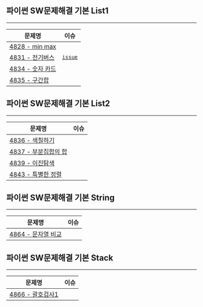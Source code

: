 ## 파이썬 SW문제해결 기본 List1

---

| 문제명                                                                                         | 이슈                                                                   |
| ---------------------------------------------------------------------------------------------- | ---------------------------------------------------------------------- |
| <a href="https://github.com/zlzzlzz2l/algorithm/blob/master/SWEA/4828.py">4828 - min max</a>   |                                                                        |
| <a href="https://github.com/zlzzlzz2l/algorithm/blob/master/SWEA/4831.py">4831 - 전기버스</a>  | <a href="https://github.com/zlzzlzz2l/algorithm/issues/3" >`issue`</a> |
| <a href="https://github.com/zlzzlzz2l/algorithm/blob/master/SWEA/4834.py">4834 - 숫자 카드</a> |                                                                        |
| <a href="https://github.com/zlzzlzz2l/algorithm/blob/master/SWEA/4835.py">4835 - 구간합</a>    |                                                                        |

## 파이썬 SW문제해결 기본 List2

---

| 문제명                                                                                             | 이슈 |
| -------------------------------------------------------------------------------------------------- | ---- |
| <a href="https://github.com/zlzzlzz2l/algorithm/blob/master/SWEA/4836.py">4836 - 색칠하기</a>      |      |
| <a href="https://github.com/zlzzlzz2l/algorithm/blob/master/SWEA/4837.py">4837 - 부분집합의 합</a> |      |
| <a href="https://github.com/zlzzlzz2l/algorithm/blob/master/SWEA/4839.py">4839 - 이진탐색</a>      |      |
| <a href="https://github.com/zlzzlzz2l/algorithm/blob/master/SWEA/4843.py">4843 - 특별한 정렬</a>   |      |

## 파이썬 SW문제해결 기본 String

---

| 문제명 | 이슈 |
| --- | --- |
| <a href="https://github.com/zlzzlzz2l/algorithm/blob/master/SWEA/4864.py"> 4864 - 문자열 비교 </a> | |

## 파이썬 SW문제해결 기본 Stack

---

| 문제명 | 이슈 |
| --- | --- |
| <a href="https://github.com/zlzzlzz2l/algorithm/blob/master/SWEA/4866.py"> 4866 - 괄호검사1 </a> | |